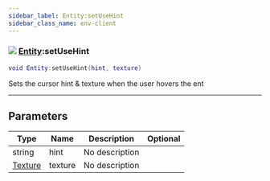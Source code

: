 ```yaml
---
sidebar_label: Entity:setUseHint
sidebar_class_name: env-client
---
```


### ![](/img/wiki/client.png) [Entity](../entity/README.md):setUseHint

```lua
void Entity:setUseHint(hint, texture)
```

Sets the cursor hint & texture when the user hovers the ent<br/>

-----------------
## Parameters

| Type   | Name | Description | Optional |
| ------ | ---- | ----------- | -------: |
| string | hint | No description |   |
| [Texture](../texture/README.md) | texture | No description |   |
